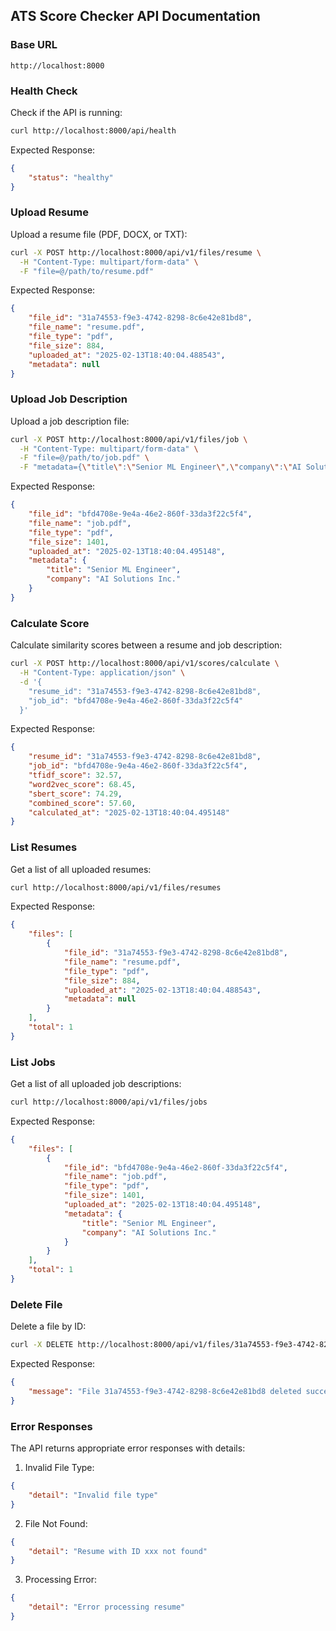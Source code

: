 ## ATS Score Checker API Documentation

### Base URL
```
http://localhost:8000
```

### Health Check
Check if the API is running:
```bash
curl http://localhost:8000/api/health
```

Expected Response:
```json
{
    "status": "healthy"
}
```

### Upload Resume
Upload a resume file (PDF, DOCX, or TXT):
```bash
curl -X POST http://localhost:8000/api/v1/files/resume \
  -H "Content-Type: multipart/form-data" \
  -F "file=@/path/to/resume.pdf"
```

Expected Response:
```json
{
    "file_id": "31a74553-f9e3-4742-8298-8c6e42e81bd8",
    "file_name": "resume.pdf",
    "file_type": "pdf",
    "file_size": 884,
    "uploaded_at": "2025-02-13T18:40:04.488543",
    "metadata": null
}
```

### Upload Job Description
Upload a job description file:
```bash
curl -X POST http://localhost:8000/api/v1/files/job \
  -H "Content-Type: multipart/form-data" \
  -F "file=@/path/to/job.pdf" \
  -F "metadata={\"title\":\"Senior ML Engineer\",\"company\":\"AI Solutions Inc.\"}"
```

Expected Response:
```json
{
    "file_id": "bfd4708e-9e4a-46e2-860f-33da3f22c5f4",
    "file_name": "job.pdf",
    "file_type": "pdf",
    "file_size": 1401,
    "uploaded_at": "2025-02-13T18:40:04.495148",
    "metadata": {
        "title": "Senior ML Engineer",
        "company": "AI Solutions Inc."
    }
}
```

### Calculate Score
Calculate similarity scores between a resume and job description:
```bash
curl -X POST http://localhost:8000/api/v1/scores/calculate \
  -H "Content-Type: application/json" \
  -d '{
    "resume_id": "31a74553-f9e3-4742-8298-8c6e42e81bd8",
    "job_id": "bfd4708e-9e4a-46e2-860f-33da3f22c5f4"
  }'
```

Expected Response:
```json
{
    "resume_id": "31a74553-f9e3-4742-8298-8c6e42e81bd8",
    "job_id": "bfd4708e-9e4a-46e2-860f-33da3f22c5f4",
    "tfidf_score": 32.57,
    "word2vec_score": 68.45,
    "sbert_score": 74.29,
    "combined_score": 57.60,
    "calculated_at": "2025-02-13T18:40:04.495148"
}
```

### List Resumes
Get a list of all uploaded resumes:
```bash
curl http://localhost:8000/api/v1/files/resumes
```

Expected Response:
```json
{
    "files": [
        {
            "file_id": "31a74553-f9e3-4742-8298-8c6e42e81bd8",
            "file_name": "resume.pdf",
            "file_type": "pdf",
            "file_size": 884,
            "uploaded_at": "2025-02-13T18:40:04.488543",
            "metadata": null
        }
    ],
    "total": 1
}
```

### List Jobs
Get a list of all uploaded job descriptions:
```bash
curl http://localhost:8000/api/v1/files/jobs
```

Expected Response:
```json
{
    "files": [
        {
            "file_id": "bfd4708e-9e4a-46e2-860f-33da3f22c5f4",
            "file_name": "job.pdf",
            "file_type": "pdf",
            "file_size": 1401,
            "uploaded_at": "2025-02-13T18:40:04.495148",
            "metadata": {
                "title": "Senior ML Engineer",
                "company": "AI Solutions Inc."
            }
        }
    ],
    "total": 1
}
```

### Delete File
Delete a file by ID:
```bash
curl -X DELETE http://localhost:8000/api/v1/files/31a74553-f9e3-4742-8298-8c6e42e81bd8
```

Expected Response:
```json
{
    "message": "File 31a74553-f9e3-4742-8298-8c6e42e81bd8 deleted successfully"
}
```

### Error Responses
The API returns appropriate error responses with details:

1. Invalid File Type:
```json
{
    "detail": "Invalid file type"
}
```

2. File Not Found:
```json
{
    "detail": "Resume with ID xxx not found"
}
```

3. Processing Error:
```json
{
    "detail": "Error processing resume"
}
``` 